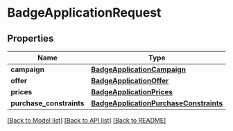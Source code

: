 # BadgeApplicationRequest

## Properties
Name | Type | Description | Notes
------------ | ------------- | ------------- | -------------
**campaign** | [**BadgeApplicationCampaign**](BadgeApplicationCampaign.md) |  | 
**offer** | [**BadgeApplicationOffer**](BadgeApplicationOffer.md) |  | 
**prices** | [**BadgeApplicationPrices**](BadgeApplicationPrices.md) |  | [optional] 
**purchase_constraints** | [**BadgeApplicationPurchaseConstraints**](BadgeApplicationPurchaseConstraints.md) |  | [optional] 

[[Back to Model list]](../README.md#documentation-for-models) [[Back to API list]](../README.md#documentation-for-api-endpoints) [[Back to README]](../README.md)


